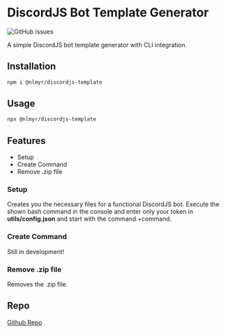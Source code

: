 # DiscordJS Bot Template Generator

![GitHub issues](https://img.shields.io/github/issues/nollknolle/discordjs-template)

A simple DiscordJS bot template generator with CLI integration.

## Installation

```bash
npm i @nlmyr/discordjs-template
```

## Usage

```bash
npx @nlmyr/discordjs-template
```

## Features

- Setup
- Create Command
- Remove .zip file

### Setup

Creates you the necessary files for a functional DiscordJS bot. Execute the shown bash command in the console and enter only your token in **utils/config.json** and start with the command +command.

### Create Command

Still in development!

### Remove .zip file

Removes the .zip file.

## Repo

[Github Repo](https://github.com/Nollknolle/discordjs-template)
